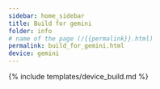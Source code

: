 ```yaml
---
sidebar: home_sidebar
title: Build for gemini
folder: info
# name of the page (/{{permalink}}.html)
permalink: build_for_gemini.html
device: gemini
---
```

{% include templates/device_build.md %}
